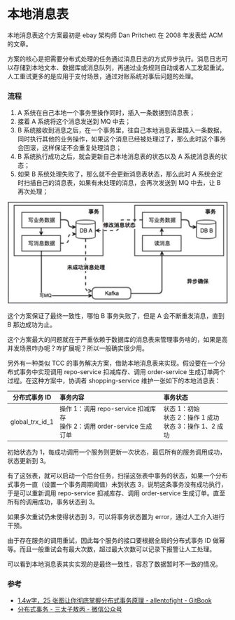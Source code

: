 # 本地消息表

本地消息表这个方案最初是 ebay 架构师 Dan Pritchett 在 2008 年发表给 ACM 的文章。

方案的核心是把需要分布式处理的任务通过消息日志的方式异步执行。消息日志可以存储到本地文本、数据库或消息队列，再通过业务规则自动或者人工发起重试。人工重试更多的是应用于支付场景，通过对账系统对事后问题的处理。

### 流程
1. A 系统在自己本地一个事务里操作同时，插入一条数据到消息表；
2. 接着 A 系统将这个消息发送到 MQ 中去；
3. B 系统接收到消息之后，在一个事务里，往自己本地消息表里插入一条数据，同时执行其他的业务操作，如果这个消息已经被处理过了，那么此时这个事务会回滚，这样保证不会重复处理消息；
4. B 系统执行成功之后，就会更新自己本地消息表的状态以及 A 系统消息表的状态；
5. 如果 B 系统处理失败了，那么就不会更新消息表状态，那么此时 A 系统会定时扫描自己的消息表，如果有未处理的消息，会再次发送到 MQ 中去，让 B 再次处理；

![本地消息表](/assets/images/分布式事务/本地消息表.jpg)

这个方案保证了最终一致性，哪怕 B 事务失败了，但是 A 会不断重发消息，直到 B 那边成功为止。

这个方案最大的问题就在于严重依赖于数据库的消息表来管理事务啥的，如果是高并发场景咋办呢？咋扩展呢？所以一般确实很少用。






另外有一种类似 TCC 的事务解决方案，借助本地消息表来实现。假设要在一个分布式事务中实现调用 repo-service 扣减库存、调用 order-service 生成订单两个过程。在这种方案中，协调者 shopping-service 维护一张如下的本地消息表：

| 分布式事务 ID | 事务内容 | 事务状态 |
| :--: | :-- | :-- |
| global_trx_id_1 | 操作 1：调用 repo-service 扣减库存<br>操作 2：调用 order-service 生成订单 | 状态 1：初始<br>状态 2：操作 1 成功<br>状态 3：操作 1、2 成功 |

初始状态为 1，每成功调用一个服务则更新一次状态，最后所有的服务调用成功，状态更新到 3。

有了这张表，就可以启动一个后台任务，扫描这张表中事务的状态，如果一个分布式事务一直（设置一个事务周期阈值）未到状态 3，说明这条事务没有成功执行，于是可以重新调用 repo-service 扣减库存、调用 order-service 生成订单。直至所有的调用成功，事务状态到 3。

如果多次重试仍未使得状态到 3，可以将事务状态置为 error，通过人工介入进行干预。

由于存在服务的调用重试，因此每个服务的接口要根据全局的分布式事务 ID 做幂等。而且一般重试会有最大次数，超过最大次数可以记录下报警让人工处理。


可以看到本地消息表其实实现的是最终一致性，容忍了数据暂时不一致的情况。




### 参考
- [1.4w字，25 张图让你彻底掌握分布式事务原理 - allentofight - GitBook](https://codesea.gitbook.io/allentofight/xi-tong-she-ji/1.4w-zi-25-zhang-tu-rang-ni-che-di-zhang-wo-fen-bu-shi-shi-wu-yuan-li)
- [分布式事务 - 三太子敖丙 - 微信公众号](https://mp.weixin.qq.com/s/XknegP66mnYboiBx556Kzw)